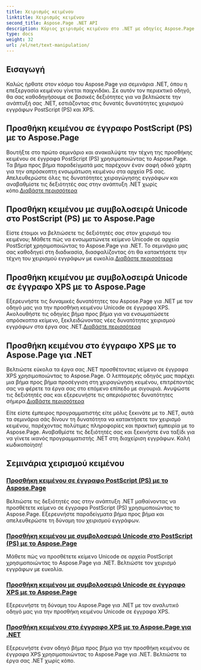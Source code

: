 ```yaml
---
title: Χειρισμός κειμένου
linktitle: Χειρισμός κειμένου
second_title: Aspose.Page .NET API
description: Κύριος χειρισμός κειμένου στο .NET με οδηγίες Aspose.Page. Μάθετε να προσθέτετε κείμενο Unicode σε έγγραφα PostScript και XPS. Αυξήστε τις δεξιότητες χειρισμού εγγράφων σας.
type: docs
weight: 32
url: /el/net/text-manipulation/
---
```



## Εισαγωγή

Καλώς ήρθατε στον κόσμο του Aspose.Page για σεμινάρια .NET, όπου η επεξεργασία κειμένου γίνεται παιχνιδάκι. Σε αυτόν τον περιεκτικό οδηγό, θα σας καθοδηγήσουμε σε βασικές δεξιότητες για να βελτιώσετε την ανάπτυξή σας .NET, εστιάζοντας στις δυνατές δυνατότητες χειρισμού εγγράφων PostScript (PS) και XPS.

## Προσθήκη κειμένου σε έγγραφο PostScript (PS) με το Aspose.Page

 Βουτήξτε στο πρώτο σεμινάριο και ανακαλύψτε την τέχνη της προσθήκης κειμένου σε έγγραφα PostScript (PS) χρησιμοποιώντας το Aspose.Page. Τα βήμα προς βήμα παραδείγματά μας παρέχουν έναν σαφή οδικό χάρτη για την απρόσκοπτη ενσωμάτωση κειμένου στα αρχεία PS σας. Απελευθερώστε όλες τις δυνατότητες χειραγώγησης εγγράφων και αναβαθμίστε τις δεξιότητές σας στην ανάπτυξη .NET χωρίς κόπο.[Διαβάστε περισσότερα](./add-text-to-postscript-ps-document/)

## Προσθήκη κειμένου με συμβολοσειρά Unicode στο PostScript (PS) με το Aspose.Page

Είστε έτοιμοι να βελτιώσετε τις δεξιότητές σας στον χειρισμό του κειμένου; Μάθετε πώς να ενσωματώνετε κείμενο Unicode σε αρχεία PostScript χρησιμοποιώντας το Aspose.Page για .NET. Το σεμινάριο μας σας καθοδηγεί στη διαδικασία, διασφαλίζοντας ότι θα κατακτήσετε την τέχνη του χειρισμού εγγράφων με ευκολία.[Διαβάστε περισσότερα](./add-text-with-unicode-string-to-postscript-ps/)

## Προσθήκη κειμένου με συμβολοσειρά Unicode σε έγγραφο XPS με το Aspose.Page

 Εξερευνήστε τις δυναμικές δυνατότητες του Aspose.Page για .NET με τον οδηγό μας για την προσθήκη κειμένου Unicode σε έγγραφα XPS. Ακολουθήστε τις οδηγίες βήμα προς βήμα για να ενσωματώσετε απρόσκοπτα κείμενο, ξεκλειδώνοντας νέες δυνατότητες χειρισμού εγγράφων στα έργα σας .NET.[Διαβάστε περισσότερα](./add-text-with-unicode-string-to-xps-document/)

## Προσθήκη κειμένου στο έγγραφο XPS με το Aspose.Page για .NET

 Βελτιώστε εύκολα τα έργα σας .NET προσθέτοντας κείμενο σε έγγραφα XPS χρησιμοποιώντας το Aspose.Page. Ο λεπτομερής οδηγός μας παρέχει μια βήμα προς βήμα προσέγγιση στη χειραγώγηση κειμένου, επιτρέποντάς σας να φέρετε τα έργα σας στο επόμενο επίπεδο με σιγουριά. Ανυψώστε τις δεξιότητές σας και εξερευνήστε τις απεριόριστες δυνατότητες σήμερα.[Διαβάστε περισσότερα](./add-text-to-xps-document/)

Είτε είστε έμπειρος προγραμματιστής είτε μόλις ξεκινάτε με το .NET, αυτά τα σεμινάρια σάς δίνουν τη δυνατότητα να κατακτήσετε τον χειρισμό κειμένου, παρέχοντας πολύτιμες πληροφορίες και πρακτική εμπειρία με το Aspose.Page. Αναβαθμίστε τις δεξιότητές σας και ξεκινήστε ένα ταξίδι για να γίνετε ικανός προγραμματιστής .NET στη διαχείριση εγγράφων. Καλή κωδικοποίηση!
## Σεμινάρια χειρισμού κειμένου
### [Προσθήκη κειμένου σε έγγραφο PostScript (PS) με το Aspose.Page](./add-text-to-postscript-ps-document/)
Βελτιώστε τις δεξιότητές σας στην ανάπτυξη .NET μαθαίνοντας να προσθέτετε κείμενο σε έγγραφα PostScript (PS) χρησιμοποιώντας το Aspose.Page. Εξερευνήστε παραδείγματα βήμα προς βήμα και απελευθερώστε τη δύναμη του χειρισμού εγγράφων.
### [Προσθήκη κειμένου με συμβολοσειρά Unicode στο PostScript (PS) με το Aspose.Page](./add-text-with-unicode-string-to-postscript-ps/)
Μάθετε πώς να προσθέτετε κείμενο Unicode σε αρχεία PostScript χρησιμοποιώντας το Aspose.Page για .NET. Βελτιώστε τον χειρισμό εγγράφων με ευκολία.
### [Προσθήκη κειμένου με συμβολοσειρά Unicode σε έγγραφο XPS με το Aspose.Page](./add-text-with-unicode-string-to-xps-document/)
Εξερευνήστε τη δύναμη του Aspose.Page για .NET με τον αναλυτικό οδηγό μας για την προσθήκη κειμένου Unicode σε έγγραφα XPS.
### [Προσθήκη κειμένου στο έγγραφο XPS με το Aspose.Page για .NET](./add-text-to-xps-document/)
Εξερευνήστε έναν οδηγό βήμα προς βήμα για την προσθήκη κειμένου σε έγγραφα XPS χρησιμοποιώντας το Aspose.Page για .NET. Βελτιώστε τα έργα σας .NET χωρίς κόπο.